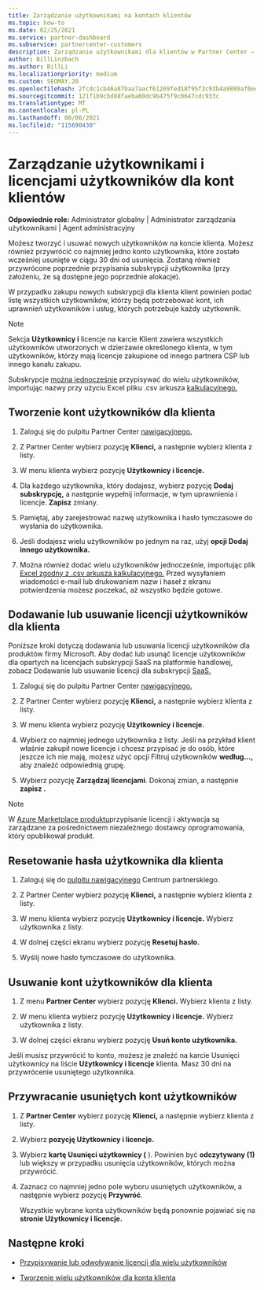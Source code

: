 ```yaml
---
title: Zarządzanie użytkownikami na kontach klientów
ms.topic: how-to
ms.date: 02/25/2021
ms.service: partner-dashboard
ms.subservice: partnercenter-customers
description: Zarządzanie użytkownikami dla klientów w Partner Center — tworzenie kont użytkowników, dodawanie lub usuwanie licencji użytkowników, resetowanie haseł oraz usuwanie lub przywracanie kont użytkowników.
author: BillLinzbach
ms.author: BillLi
ms.localizationpriority: medium
ms.custom: SEOMAY.20
ms.openlocfilehash: 2fcdc1cb46a87baa7aacf61269fed18f95f3c93b4a9889af0ee22fefa0db5ce8
ms.sourcegitcommit: 121f1b9cbd88faeba60dc9b475f9c0647cdc933c
ms.translationtype: MT
ms.contentlocale: pl-PL
ms.lasthandoff: 08/06/2021
ms.locfileid: "115690430"
---
```

# <a name="manage-users-and-user-licenses-for-customer-accounts"></a>Zarządzanie użytkownikami i licencjami użytkowników dla kont klientów 

**Odpowiednie role:** Administrator globalny | Administrator zarządzania użytkownikami | Agent administracyjny


Możesz tworzyć i usuwać nowych użytkowników na koncie klienta. Możesz również przywrócić co najmniej jedno konto użytkownika, które zostało wcześniej usunięte w ciągu 30 dni od usunięcia. Zostaną również przywrócone poprzednie przypisania subskrypcji użytkownika (przy założeniu, że są dostępne jego poprzednie alokacje).

W przypadku zakupu nowych subskrypcji dla klienta klient powinien podać listę wszystkich użytkowników, którzy będą potrzebować kont, ich uprawnień użytkowników i usług, których potrzebuje każdy użytkownik.  

>[!NOTE]
>Sekcja **Użytkownicy i** licencje  na karcie Klient zawiera wszystkich użytkowników utworzonych w dzierżawie określonego klienta, w tym użytkowników, którzy mają licencje zakupione od innego partnera CSP lub innego kanału zakupu.

Subskrypcje [można jednocześnie](bulk-license-provisioning-for-multiple-users.md) przypisywać do wielu użytkowników, importując nazwy przy użyciu Excel pliku .csv arkusza [kalkulacyjnego.](adding-multiple-users-to-a-customer-account.md)

<a href="" id="createuseraccounts"></a>

## <a name="create-user-accounts-for-a-customer"></a>Tworzenie kont użytkowników dla klienta

1. Zaloguj się do pulpitu Partner Center [nawigacyjnego.](https://partner.microsoft.com/dashboard)

2. Z Partner Center wybierz pozycję **Klienci,** a następnie wybierz klienta z listy.

3. W menu klienta wybierz pozycję **Użytkownicy i licencje.**

4. Dla każdego użytkownika, który dodajesz, wybierz pozycję **Dodaj subskrypcję,** a następnie wypełnij informacje, w tym uprawnienia i licencje. **Zapisz** zmiany.

5. Pamiętaj, aby zarejestrować nazwę użytkownika i hasło tymczasowe do wysłania do użytkownika.

6. Jeśli dodajesz wielu użytkowników po jednym na raz, użyj **opcji Dodaj innego użytkownika.**

7. Można również dodać wielu użytkowników jednocześnie, importując plik [Excel zgodny z .csv arkusza kalkulacyjnego.](adding-multiple-users-to-a-customer-account.md) Przed wysyłaniem wiadomości e-mail lub drukowaniem nazw i haseł z ekranu potwierdzenia możesz poczekać, aż wszystko będzie gotowe.

<a href="" id="userlicensing"></a>

## <a name="add-or-remove-user-licenses-for-a-customer"></a>Dodawanie lub usuwanie licencji użytkowników dla klienta

Poniższe kroki dotyczą dodawania lub usuwania licencji użytkowników dla produktów firmy Microsoft. Aby dodać lub usunąć licencje użytkowników dla opartych na licencjach subskrypcji SaaS na platformie handlowej, zobacz Dodawanie lub usuwanie licencji dla subskrypcji [SaaS.](csp-commercial-marketplace-manage.md#add-or-remove-licenses-for-a-saas-subscription)

1. Zaloguj się do pulpitu Partner Center [nawigacyjnego.](https://partner.microsoft.com/dashboard)

2. Z Partner Center wybierz pozycję **Klienci,** a następnie wybierz klienta z listy.

3. W menu klienta wybierz pozycję **Użytkownicy i licencje.**

4. Wybierz co najmniej jednego użytkownika z listy. Jeśli na przykład klient właśnie zakupił nowe licencje i chcesz przypisać je do osób, które jeszcze ich nie mają, możesz użyć opcji Filtruj użytkowników **według...,** aby znaleźć odpowiednią grupę.

5. Wybierz pozycję **Zarządzaj licencjami**. Dokonaj zmian, a następnie **zapisz .**

> [!NOTE]
> W [Azure Marketplace produktu](csp-commercial-marketplace-manage.md#assign-licenses-and-activate-a-subscription-on-behalf-of-a-customer)przypisanie licencji i aktywacja są zarządzane za pośrednictwem niezależnego dostawcy oprogramowania, który opublikował produkt.

<a href="" id="resetpassword"></a>

## <a name="reset-a-users-password-for-a-customer"></a>Resetowanie hasła użytkownika dla klienta

1. Zaloguj się do [pulpitu nawigacyjnego](https://partner.microsoft.com/dashboard) Centrum partnerskiego.

2. Z Partner Center wybierz pozycję **Klienci,** a następnie wybierz klienta z listy.

3. W menu klienta wybierz pozycję **Użytkownicy i licencje.** Wybierz użytkownika z listy.

4. W dolnej części ekranu wybierz pozycję **Resetuj hasło.** 

5. Wyślij nowe hasło tymczasowe do użytkownika.

<a href="" id="deleteuseraccounts"></a>

## <a name="delete-user-accounts-for-a-customer"></a>Usuwanie kont użytkowników dla klienta

1. Z menu **Partner Center** wybierz pozycję **Klienci.** Wybierz klienta z listy.

2. W menu klienta wybierz pozycję **Użytkownicy i licencje.** Wybierz użytkownika z listy.

3. W dolnej części ekranu wybierz pozycję **Usuń konto użytkownika.**

Jeśli musisz przywrócić to konto, możesz  je znaleźć na karcie Usunięci użytkownicy na liście **Użytkownicy i licencje** klienta. Masz 30 dni na przywrócenie usuniętego użytkownika.

<a href="" id="restoreuseraccounts"></a>

## <a name="restore-deleted-user-accounts"></a>Przywracanie usuniętych kont użytkowników

1. Z **Partner Center** wybierz pozycję **Klienci,** a następnie wybierz klienta z listy.

2. Wybierz **pozycję Użytkownicy i licencje.**

3. Wybierz **kartę Usunięci użytkownicy (** ). Powinien być **odczytywany (1)** lub większy w przypadku usunięcia użytkowników, których można przywrócić.

4. Zaznacz co najmniej jedno pole wyboru usuniętych użytkowników, a następnie wybierz pozycję **Przywróć**.

    Wszystkie wybrane konta użytkowników będą ponownie pojawiać się na **stronie Użytkownicy i licencje.**

## <a name="next-steps"></a>Następne kroki

- [Przypisywanie lub odwoływanie licencji dla wielu użytkowników](bulk-license-provisioning-for-multiple-users.md)

- [Tworzenie wielu użytkowników dla konta klienta](adding-multiple-users-to-a-customer-account.md)